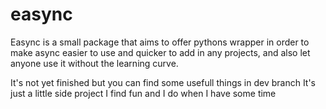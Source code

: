 # easync
Easync is a small package that aims to offer pythons wrapper in order to make async easier to use and quicker to add in any projects, and also let anyone use it without the learning curve.

It's not yet finished but you can find some usefull things in dev branch
It's just a little side project I find fun and I do when I have some time
